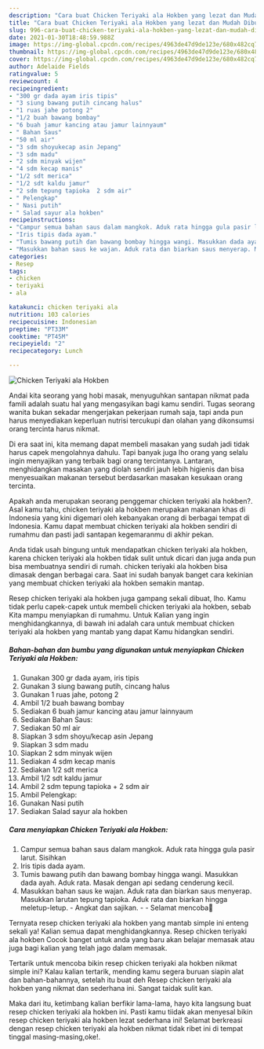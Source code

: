 ```yaml
---
description: "Cara buat Chicken Teriyaki ala Hokben yang lezat dan Mudah Dibuat"
title: "Cara buat Chicken Teriyaki ala Hokben yang lezat dan Mudah Dibuat"
slug: 996-cara-buat-chicken-teriyaki-ala-hokben-yang-lezat-dan-mudah-dibuat
date: 2021-01-30T18:48:59.988Z
image: https://img-global.cpcdn.com/recipes/4963de47d9de123e/680x482cq70/chicken-teriyaki-ala-hokben-foto-resep-utama.jpg
thumbnail: https://img-global.cpcdn.com/recipes/4963de47d9de123e/680x482cq70/chicken-teriyaki-ala-hokben-foto-resep-utama.jpg
cover: https://img-global.cpcdn.com/recipes/4963de47d9de123e/680x482cq70/chicken-teriyaki-ala-hokben-foto-resep-utama.jpg
author: Adelaide Fields
ratingvalue: 5
reviewcount: 4
recipeingredient:
- "300 gr dada ayam iris tipis"
- "3 siung bawang putih cincang halus"
- "1 ruas jahe potong 2"
- "1/2 buah bawang bombay"
- "6 buah jamur kancing atau jamur lainnyaum"
- " Bahan Saus"
- "50 ml air"
- "3 sdm shoyukecap asin Jepang"
- "3 sdm madu"
- "2 sdm minyak wijen"
- "4 sdm kecap manis"
- "1/2 sdt merica"
- "1/2 sdt kaldu jamur"
- "2 sdm tepung tapioka  2 sdm air"
- " Pelengkap"
- " Nasi putih"
- " Salad sayur ala hokben"
recipeinstructions:
- "Campur semua bahan saus dalam mangkok. Aduk rata hingga gula pasir larut. Sisihkan"
- "Iris tipis dada ayam."
- "Tumis bawang putih dan bawang bombay hingga wangi. Masukkan dada ayah. Aduk rata. Masak dengan api sedang cenderung kecil."
- "Masukkan bahan saus ke wajan. Aduk rata dan biarkan saus menyerap. Masukkan larutan tepung tapioka. Aduk rata dan biarkan hingga meletup-letup. Angkat dan sajikan.  Selamat mencoba💐"
categories:
- Resep
tags:
- chicken
- teriyaki
- ala

katakunci: chicken teriyaki ala 
nutrition: 103 calories
recipecuisine: Indonesian
preptime: "PT33M"
cooktime: "PT45M"
recipeyield: "2"
recipecategory: Lunch

---
```



![Chicken Teriyaki ala Hokben](https://img-global.cpcdn.com/recipes/4963de47d9de123e/680x482cq70/chicken-teriyaki-ala-hokben-foto-resep-utama.jpg)

Andai kita seorang yang hobi masak, menyuguhkan santapan nikmat pada famili adalah suatu hal yang mengasyikan bagi kamu sendiri. Tugas seorang  wanita bukan sekadar mengerjakan pekerjaan rumah saja, tapi anda pun harus menyediakan keperluan nutrisi tercukupi dan olahan yang dikonsumsi orang tercinta harus nikmat.

Di era  saat ini, kita memang dapat membeli masakan yang sudah jadi tidak harus capek mengolahnya dahulu. Tapi banyak juga lho orang yang selalu ingin menyajikan yang terbaik bagi orang tercintanya. Lantaran, menghidangkan masakan yang diolah sendiri jauh lebih higienis dan bisa menyesuaikan makanan tersebut berdasarkan masakan kesukaan orang tercinta. 



Apakah anda merupakan seorang penggemar chicken teriyaki ala hokben?. Asal kamu tahu, chicken teriyaki ala hokben merupakan makanan khas di Indonesia yang kini digemari oleh kebanyakan orang di berbagai tempat di Indonesia. Kamu dapat membuat chicken teriyaki ala hokben sendiri di rumahmu dan pasti jadi santapan kegemaranmu di akhir pekan.

Anda tidak usah bingung untuk mendapatkan chicken teriyaki ala hokben, karena chicken teriyaki ala hokben tidak sulit untuk dicari dan juga anda pun bisa membuatnya sendiri di rumah. chicken teriyaki ala hokben bisa dimasak dengan berbagai cara. Saat ini sudah banyak banget cara kekinian yang membuat chicken teriyaki ala hokben semakin mantap.

Resep chicken teriyaki ala hokben juga gampang sekali dibuat, lho. Kamu tidak perlu capek-capek untuk membeli chicken teriyaki ala hokben, sebab Kita mampu menyiapkan di rumahmu. Untuk Kalian yang ingin menghidangkannya, di bawah ini adalah cara untuk membuat chicken teriyaki ala hokben yang mantab yang dapat Kamu hidangkan sendiri.

<!--inarticleads1-->

##### Bahan-bahan dan bumbu yang digunakan untuk menyiapkan Chicken Teriyaki ala Hokben:

1. Gunakan 300 gr dada ayam, iris tipis
1. Gunakan 3 siung bawang putih, cincang halus
1. Gunakan 1 ruas jahe, potong 2
1. Ambil 1/2 buah bawang bombay
1. Sediakan 6 buah jamur kancing atau jamur lainnyaum
1. Sediakan  Bahan Saus:
1. Sediakan 50 ml air
1. Siapkan 3 sdm shoyu/kecap asin Jepang
1. Siapkan 3 sdm madu
1. Siapkan 2 sdm minyak wijen
1. Sediakan 4 sdm kecap manis
1. Sediakan 1/2 sdt merica
1. Ambil 1/2 sdt kaldu jamur
1. Ambil 2 sdm tepung tapioka + 2 sdm air
1. Ambil  Pelengkap:
1. Gunakan  Nasi putih
1. Sediakan  Salad sayur ala hokben




<!--inarticleads2-->

##### Cara menyiapkan Chicken Teriyaki ala Hokben:

1. Campur semua bahan saus dalam mangkok. Aduk rata hingga gula pasir larut. Sisihkan
1. Iris tipis dada ayam.
1. Tumis bawang putih dan bawang bombay hingga wangi. Masukkan dada ayah. Aduk rata. Masak dengan api sedang cenderung kecil.
1. Masukkan bahan saus ke wajan. Aduk rata dan biarkan saus menyerap. Masukkan larutan tepung tapioka. Aduk rata dan biarkan hingga meletup-letup. - Angkat dan sajikan. -  - Selamat mencoba💐




Ternyata resep chicken teriyaki ala hokben yang mantab simple ini enteng sekali ya! Kalian semua dapat menghidangkannya. Resep chicken teriyaki ala hokben Cocok banget untuk anda yang baru akan belajar memasak atau juga bagi kalian yang telah jago dalam memasak.

Tertarik untuk mencoba bikin resep chicken teriyaki ala hokben nikmat simple ini? Kalau kalian tertarik, mending kamu segera buruan siapin alat dan bahan-bahannya, setelah itu buat deh Resep chicken teriyaki ala hokben yang nikmat dan sederhana ini. Sangat taidak sulit kan. 

Maka dari itu, ketimbang kalian berfikir lama-lama, hayo kita langsung buat resep chicken teriyaki ala hokben ini. Pasti kamu tiidak akan menyesal bikin resep chicken teriyaki ala hokben lezat sederhana ini! Selamat berkreasi dengan resep chicken teriyaki ala hokben nikmat tidak ribet ini di tempat tinggal masing-masing,oke!.

